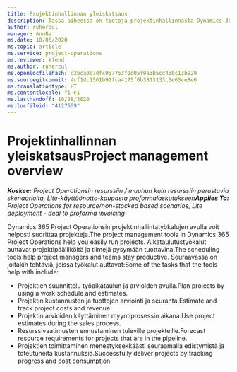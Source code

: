 ```yaml
---
title: Projektinhallinnan yleiskatsaus
description: Tässä aiheessa on tietoja projektinhallinnasta Dynamics 365 Project Operationsissa.
author: ruhercul
manager: AnnBe
ms.date: 10/06/2020
ms.topic: article
ms.service: project-operations
ms.reviewer: kfend
ms.author: ruhercul
ms.openlocfilehash: c2bca0c7dfc957753f0d05f9a3b5cc45bc13b920
ms.sourcegitcommit: 4cf1dc1561b92fca4175f0b3813133c5e63ce8e6
ms.translationtype: HT
ms.contentlocale: fi-FI
ms.lasthandoff: 10/28/2020
ms.locfileid: "4127559"
---
```

# <a name="project-management-overview"></a><span data-ttu-id="c5c35-103">Projektinhallinnan yleiskatsaus</span><span class="sxs-lookup"><span data-stu-id="c5c35-103">Project management overview</span></span>

<span data-ttu-id="c5c35-104">_**Koskee:** Project Operationsin resurssiin / muuhun kuin resurssiin perustuvia skenaarioita, Lite-käyttöönotto-kaupasta proformalaskutukseen_</span><span class="sxs-lookup"><span data-stu-id="c5c35-104">_**Applies To:** Project Operations for resource/non-stocked based scenarios, Lite deployment - deal to proforma invoicing_</span></span>

<span data-ttu-id="c5c35-105">Dynamics 365 Project Operationsin projektinhallintatyökalujen avulla voit helposti suorittaa projekteja.</span><span class="sxs-lookup"><span data-stu-id="c5c35-105">The project management tools in Dynamics 365 Project Operations help you easily run projects.</span></span> <span data-ttu-id="c5c35-106">Aikataulutustyökalut auttavat projektipäälliköitä ja tiimejä pysymään tuottavina.</span><span class="sxs-lookup"><span data-stu-id="c5c35-106">The scheduling tools help project managers and teams stay productive.</span></span> <span data-ttu-id="c5c35-107">Seuraavassa on joitakin tehtäviä, joissa työkalut auttavat:</span><span class="sxs-lookup"><span data-stu-id="c5c35-107">Some of the tasks that the tools help with include:</span></span>

- <span data-ttu-id="c5c35-108">Projektien suunnittelu työaikataulun ja arvioiden avulla.</span><span class="sxs-lookup"><span data-stu-id="c5c35-108">Plan projects by using a work schedule and estimates.</span></span>
- <span data-ttu-id="c5c35-109">Projektin kustannusten ja tuottojen arviointi ja seuranta.</span><span class="sxs-lookup"><span data-stu-id="c5c35-109">Estimate and track project costs and revenue.</span></span>
- <span data-ttu-id="c5c35-110">Projektin arvioiden käyttäminen myyntiprosessin aikana.</span><span class="sxs-lookup"><span data-stu-id="c5c35-110">Use project estimates during the sales process.</span></span>
- <span data-ttu-id="c5c35-111">Resurssivaatimusten ennustaminen tuleville projekteille.</span><span class="sxs-lookup"><span data-stu-id="c5c35-111">Forecast resource requirements for projects that are in the pipeline.</span></span>
- <span data-ttu-id="c5c35-112">Projektien toimittaminen menestyksekkäästi seuraamalla edistymistä ja toteutuneita kustannuksia.</span><span class="sxs-lookup"><span data-stu-id="c5c35-112">Successfully deliver projects by tracking progress and cost consumption.</span></span>
